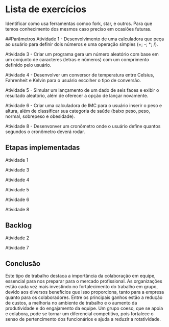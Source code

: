 # Lista de exercícios
Identificar como usa ferramentas comoo fork, star, e outros. Para que temos conhecimento dos mesmos caso preciso em ocasiôes futuras.

##Parâmetros
Atividade 1 - Desenvolvimento de uma calculadora que peça ao usuário para definir dois números e uma operação simples (+; -; *; /).

Atividade 3 - Criar um programa gera um número aleatório com base em um conjunto de caracteres (letras e números) com um comprimento definido pelo usuário.

Atividade 4 - Desenvolver um conversor de temperatura entre Celsius, Fahrenheit e Kelvin para o usuário escolher o tipo de conversão.

Atividade 5 - Simular um lançamento de um dado de seis faces e exibir o resultado aleatório, além de oferecer a opção de lançar novamente.

Atividade 6 - Criar uma calculadora de IMC para o usuário inserir o peso e altura, além de classificar sua categoria de saúde (baixo peso, peso, normal, sobrepeso e obesidade).

Atividade 8 - Desenvonver um cronômetro onde o usuário define quantos segundos o cronômetro deverá rodar.

## Etapas implementadas
Atividade 1

Atividade 3

Atividade 4

Atividade 5

Atividade 6

Atividade 8

## Backlog
Atividade 2

Atividade 7

## Conclusão
Este tipo de trabalho destaca a importância da colaboração em equipe, essencial para nos preparar para o mercado profissional. As organizações estão cada vez mais investindo no fortalecimento do trabalho em grupo, devido aos diversos benefícios que isso proporciona, tanto para a empresa quanto para os colaboradores. Entre os principais ganhos estão a redução de custos, a melhoria no ambiente de trabalho e o aumento da produtividade e do engajamento da equipe. Um grupo coeso, que se apoia e colabora, pode se tornar um diferencial competitivo, pois fortalece o senso de pertencimento dos funcionários e ajuda a reduzir a rotatividade.


